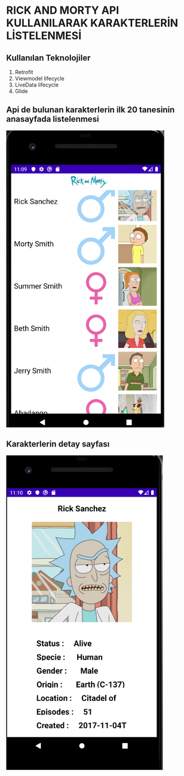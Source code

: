 <h1> RICK AND MORTY API KULLANILARAK KARAKTERLERİN LİSTELENMESİ </h1>

<h2> Kullanılan Teknolojiler </h2>

<ol>
  <li> Retrofit </li>
  <li> Viewmodel lifecycle </li>
  <li> LiveData lifecycle </li>
  <li> Glide </li>
</ol>


<h2> Api de bulunan karakterlerin ilk 20 tanesinin anasayfada listelenmesi </h2>

![Alt Text](CharacterList.png)


<h2> Karakterlerin detay sayfası </h2>

![Alt Text](CharacterDetails.png)
